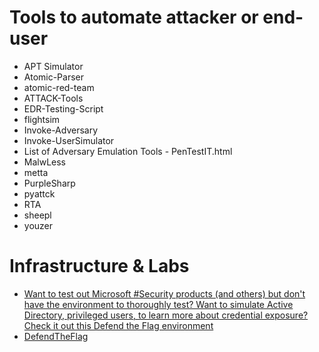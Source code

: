 # Tools to automate attacker or end-user

* APT Simulator
* Atomic-Parser
* atomic-red-team
* ATTACK-Tools
* EDR-Testing-Script
* flightsim
* Invoke-Adversary
* Invoke-UserSimulator
* List of Adversary Emulation Tools - PenTestIT.html
* MalwLess
* metta
* PurpleSharp
* pyattck
* RTA
* sheepl
* youzer

# Infrastructure & Labs
* [Want to test out Microsoft #Security products (and others) but don't have the environment to thoroughly test? Want to simulate Active Directory, privileged users, to learn more about credential exposure? Check it out this Defend the Flag environment](https://twitter.com/yuridiogenes/status/1298362801216458762)
* [DefendTheFlag](https://github.com/microsoft/DefendTheFlag/)
